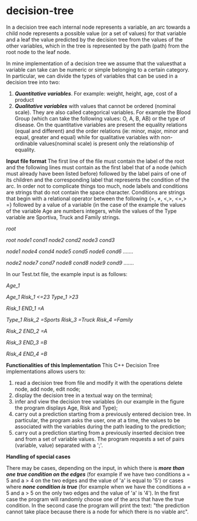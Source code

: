 # decision-tree
In a decision tree each internal node represents a variable, an arc towards a child node represents a possible value (or a set of values) for that variable and a leaf the value predicted by the decision tree from the values ​​of the other variables, which in the tree is represented by the path (path) from the root node to the leaf node.

In mine implementation of a decision tree we assume that the values ​​that a variable can take can be numeric or simple belonging to a certain category. In particular, we can divide the types of variables that can be used in a decision tree into two: 
1. ***Quantitative variables***. For example: weight, height, age, cost of a product 
2. ***Qualitative variables*** with values ​​that cannot be ordered (nominal scale). They are also called categorical variables. For example the Blood Group (which can take the following values: O, A, B, AB) or the type of disease. 
On the quantitative variables are present the equality relations (equal and different) and the order relations (ie: minor, major, minor and equal, greater and equal) while for qualitative variables with non-ordinable values ​​(nominal scale) is present only the relationship of equality.

**Input file format**
The first line of the file must contain the label of the root and the following lines must contain as the first label that of a node (which must already have been listed before) followed by the label pairs of one of its children and the corresponding label that represents the condition of the arc. In order not to complicate things too much, node labels and conditions are strings that do not contain the space character. Conditions are strings that begin with a relational operator between the following {=, ≠, <,>, <=,> =} followed by a value of a variable (in the case of the example the values of the variable Age are numbers integers, while the values of the Type variable are Sportiva, Truck and Family strings.

*root* 

*root node1 cond1 node2 cond2 node3 cond3*

*node1 node4 cond4 node5 cond5 node6 cond6 .......* 

*node2 node7 cond7 node8 cond8 node9 cond9 .......*


In our Test.txt file, the example input is as follows:

*Age_1* 

*Age_1 Risk_1 <=23 Type_1 >23*

*Risk_1 END_1 =A* 

*Type_1 Risk_2 =Sports Risk_3 =Truck Risk_4 =Family* 

*Risk_2 END_2 =A* 

*Risk_3 END_3 =B* 

*Risk_4 END_4 =B*


**Functionalities of this Implementation**
This C++ Decision Tree implementations allows users to:
1. read a decision tree from file and modify it with the operations delete node, add node, edit node; 
2. display the decision tree in a textual way on the terminal; 
3. infer and view the decision tree variables (in our example in the figure the program displays Age, Risk and Type); 
4. carry out a prediction starting from a previously entered decision tree. In particular, the program asks the user, one at a time, the values to be associated with the variables during the path leading to the prediction; 
5. carry out a prediction starting from a previously inserted decision tree and from a set of variable values. The program requests a set of pairs (variable, value) separated with a ';'.

**Handling of special cases**

There may be cases, depending on the input, in which there is ***more than one true condition on the edges*** (for example if we have two conditions a = 5 and a > 4 on the two edges and the value of 'a' is equal to '5') or cases where ***none condition is true*** (for example when we have the conditions a = 5 and a > 5 on the only two edges and the value of 'a' is '4'). In the first case the program will randomly choose one of the arcs that have the true condition. In the second case the program will print the text: "the prediction cannot take place because there is a node for which there is no viable arc".
